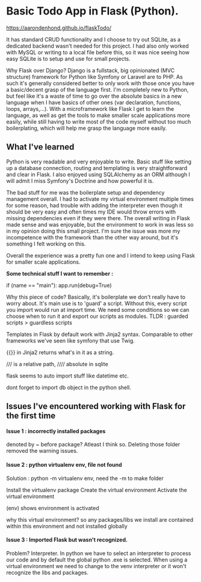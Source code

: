 # Basic Todo App in Flask (Python).

https://aarondenhond.github.io/flaskTodo/

It has standard CRUD functionality and I choose to try out SQLite, as a dedicated backend wasn't needed for this project.
I had also only worked with MySQL or writing to a local file before this, so it was nice seeing how easy SQLite is to setup
and use for small projects.

Why Flask over Django? Django is a fullstack, big opinionated (MVC structure) framework for Python like Symfony or Laravel are to PHP.
As such it's generally considered better to only work with those once you have a basic/decent grasp of the language first. I'm completely
new to Python, but feel like it's a waste of time to go over the absolute basics in a new language when I have basics of other ones
(var declaration, functions, loops, arrays,...). With a microframework like Flask I get to learn the language, as well as get the tools 
to make smaller scale applications more easily, while still having to write most of the code myself without too much boilerplating, which will
help me grasp the language more easily.

## What I've learned

Python is very readable and very enjoyable to write. 
Basic stuff like setting up a database connection, routing and templating
is very straightforward and clear in Flask. I also enjoyed using SQLAlchemy as an ORM although I will admit I miss
Symfony's Doctrine and how powerful it is.

The bad stuff for me was the boilerplate setup and dependency management overall. I had to activate my virtual
environment multiple times for some reason, had trouble with adding the interpreter even though it should be very easy
and often times my IDE would throw errors with missing dependencies even if they were there.
The overall writing in Flask made sense and was enjoyable, but the environment to work in was less so in my opinion doing this small project.
I'm sure the issue was more my incompetence with the framework than the other way around, but it's something I felt working on this.

Overall the experience was a pretty fun one and I intend to keep using Flask for smaller scale applications.

**Some technical stuff I want to remember :** 

if (name == "main"):
    app.run(debug=True)

Why this piece of code?
Basically, it's boilerplate we don't really have to worry about. It's main use is to 'guard' a script. Without this, every script you import 
would run at import time. We need some conditions so we can choose when to run it and export our scripts as modules. TLDR : guarded scripts > guardless scripts

Templates in Flask by default work with Jinja2 syntax. Comparable to other frameworks we've seen like symfony that use Twig.

{{}} in Jinja2 returns what's in it as a string. 

/// is a relative path, //// absolute in sqlite

flask seems to auto import stuff like datetime etc. 

dont forget to import db object in the python shell.


## Issues I've encountered working with Flask for the first time 

#### Issue 1 : incorrectly installed packages 
denoted by ~ before package? 
Atleast I think so.
Deleting those folder removed the warning issues.

#### Issue 2 : python virtualenv env, file not found
Solution : python -m virtualenv env, need the -m to make folder

Install the virtualenv package
Create the virtual environment
Activate the virtual environment

(env) shows environment is activated

why this virtual environment? so any packages/libs we install are contained within this environment and not installed globally

#### Issue 3 : Imported Flask but wasn't recognized.
Problem? Interpreter. In python we have to select an interpreter to process our code and by default the global python .exe is selected.
When using a virtual environment we need to change to the venv interpreter or it won't recognize the libs and packages.
